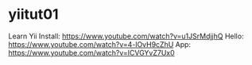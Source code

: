 yiitut01
========

Learn Yii
Install: https://www.youtube.com/watch?v=u1JSrMdjjhQ
Hello: https://www.youtube.com/watch?v=4-lOvH9cZhU
App: https://www.youtube.com/watch?v=ICVGYvZ7Ux0